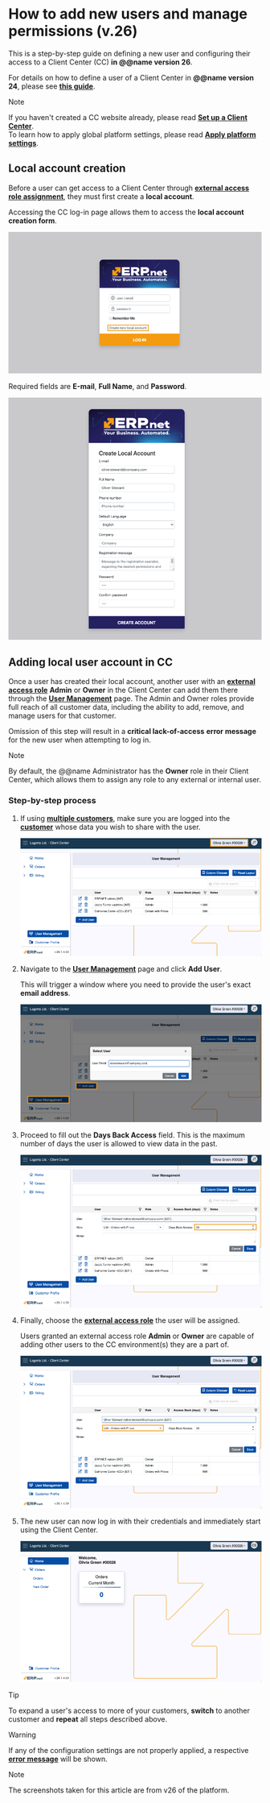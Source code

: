 # How to add new users and manage permissions (v.26)

This is a step-by-step guide on defining a new user and configuring their access to a Client Center (CC) **in @@name version 26**.

For details on how to define a user of a Client Center in **@@name version 24**, please see **[this guide](https://docs.erp.net/tech/modules/crm/clientcenter/how-to/setup-a-new-user-account-v24.html)**.

> [!NOTE]
> If you haven't created a CC website already, please read **[Set up a Client Center](define-a-new-cc.md)**. <br>
> To learn how to apply global platform settings, please read **[Apply platform settings](apply-platform-settings.md)**.

## Local account creation

Before a user can get access to a Client Center through **[external access role assignment](https://docs.erp.net/tech/modules/crm/clientcenter/index.html?q=client%20center#role-based-access)**, they must first create a **local account**. 

Accessing the CC log-in page allows them to access the **local account creation form**. 

![picture](pictures/create_local.png)

Required fields are **Е-mail**, **Full Name**, and **Password**.

![picture](pictures/local_user_account.png)

## Adding local user account in CC

Once a user has created their local account, another user with an **[external access role](https://docs.erp.net/tech/modules/crm/clientcenter/index.html?q=client%20center#role-based-access)** **Admin** or **Owner** in the Client Center can add them there through the **[User Management](https://docs.erp.net/tech/modules/crm/clientcenter/user-management/index.html#add-user)** page. The Admin and Owner roles provide full reach of all customer data, including the ability to add, remove, and manage users for that customer.  

Omission of this step will result in a **critical lack-of-access** **error message** for the new user when attempting to log in.

> [!NOTE]
> 
> By default, the @@name Administrator has the **Owner** role in their Client Center, which allows them to assign any role to any external or internal user. 

### Step-by-step process

1. If using **[multiple customers](https://docs.erp.net/tech/modules/crm/clientcenter/index.html?q=client%20center#multi-customer-login)**, make sure you are logged into the **[customer](https://docs.erp.net/tech/modules/crm/sales/customers/index.html)** whose data you wish to share with the user.

   ![picture](pictures/customer_choose.png)
   
2. Navigate to the **[User Management](https://docs.erp.net/tech/modules/crm/clientcenter/user-management/index.html)** page and click **Add User**.

   This will trigger a window where you need to provide the user's exact **email address**.

   ![picture](pictures/add_user.png)
   
3. Proceed to fill out the **Days Back Access** field. This is the maximum number of days the user is allowed to view data in the past.

   ![picture](pictures/days_back_access.png)
   
4. Finally, choose the **[external access role](https://docs.erp.net/tech/modules/crm/clientcenter/index.html?q=client%20center#role-based-access)** the user will be assigned.

   Users granted an external access role **Admin** or **Owner** are capable of adding other users to the CC environment(s) they are a part of.

   ![picture](pictures/access_role_new_user.png)
  
5. The new user can now log in with their credentials and immediately start using the Client Center.

   ![picture](pictures/new_user_new_center.png)


> [!TIP]
>
> To expand a user's access to more of your customers, **switch** to another customer and **repeat** all steps described above.

> [!Warning]
> If any of the configuration settings are not properly applied, a respective **[error message](https://docs.erp.net/tech/modules/crm/clientcenter/reference.html#error-exception-codes)** will be shown. 

> [!NOTE]
> 
> The screenshots taken for this article are from v26 of the platform.
